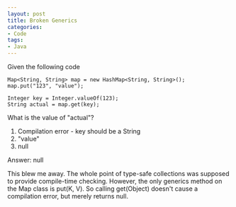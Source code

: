 ```yaml
---
layout: post
title: Broken Generics
categories:
- Code
tags: 
- Java
---
```


Given the following code  

	Map<String, String> map = new HashMap<String, String>();  
	map.put("123", "value");

	Integer key = Integer.valueOf(123);  
	String actual = map.get(key);  

What is the value of "actual"?

  1. Compilation error - key should be a String
  2. "value"
  3. null

Answer: null

This blew me away. The whole point of type-safe collections was supposed to
provide compile-time checking. However, the only generics method on the Map
class is put(K, V). So calling get(Object) doesn't cause a compilation error,
but merely returns null.

